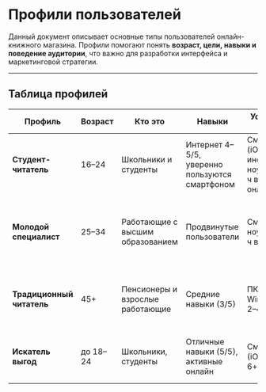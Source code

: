 # Профили пользователей 

Данный документ описывает основные типы пользователей онлайн-книжного магазина. Профили помогают понять **возраст, цели, навыки и поведение аудитории**, что важно для разработки интерфейса и маркетинговой стратегии.  

---

## Таблица профилей

| Профиль | Возраст | Кто это | Навыки | Устройства и среда | Основные цели | Поведение | Приоритет |
|---------|---------|---------|--------|--------------------|---------------|-----------|-----------|
| **Студент-читатель** | 16–24 | Школьники и студенты | Интернет 4–5/5, уверенно пользуются смартфоном | Смартфон (iOS/Android), иногда ноутбук; 4–6+ ч в день онлайн | Учёба, личное развитие, досуг | Чаще офлайн, онлайн хотят удобный поиск, оплату, доставку | Основная и самая многочисленная группа |
| **Молодой специалист** | 25–34 | Работающие с высшим образованием | Продвинутые пользователи | Смартфон + ноутбук/ПК; 6+ ч в день | Чтение для работы и саморазвития, удобный интерфейс без лишней рекламы | Покупают редко, но осознанно (под задачи) | Потенциально доходная группа |
| **Традиционный читатель** | 45+ | Пенсионеры и взрослые работающие | Средние навыки (3/5) | ПК/ноутбук, Windows/Linux; 2–4 ч в день | Чтение для отдыха; важны низкие цены и простой интерфейс | Онлайн редко, предпочитают офлайн-магазины | Малочисленная, но требует адаптированного интерфейса |
| **Искатель выгод** | до 18–24 | Школьники, студенты | Отличные навыки (5/5), активные онлайн | Смартфон (iOS/Android), 6+ ч в день | Ищут скидки, бонусы, акции, уведомления | Редко покупают, часто ищут бесплатные аналоги | Требовательная и малоприбыльная группа |
